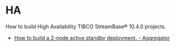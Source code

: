 # HA

How to build High Availability TIBCO StreamBase&reg; 10.4.0 projects.

* [How to build a 2-node active standby deployment. - Aggregator](two-node-active-standby)
